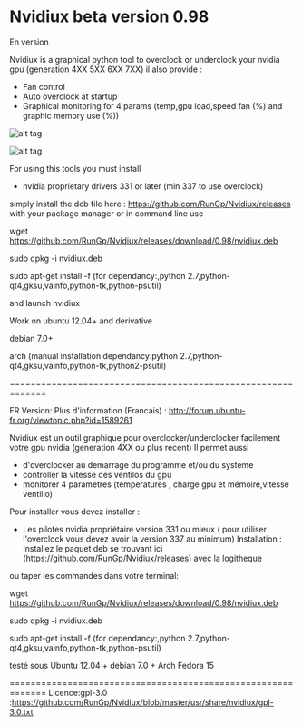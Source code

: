 # Nvidiux beta version 0.98
En version

Nvidiux is a graphical python tool to overclock or underclock your nvidia gpu  (generation 4XX  5XX  6XX 7XX)
il also provide :
- Fan control 
- Auto overclock at startup
- Graphical monitoring for 4 params (temp,gpu load,speed fan (%) and graphic memory use (%))

![alt tag](http://pix.toile-libre.org/upload/original/1438594970.png)

![alt tag](http://pix.toile-libre.org/upload/original/1438596113.png)

For using this tools you must install 
 - nvidia proprietary drivers 331 or later (min 337 to use overclock)

simply install the deb file here : https://github.com/RunGp/Nvidiux/releases with your package manager
or in command line use

wget https://github.com/RunGp/Nvidiux/releases/download/0.98/nvidiux.deb

sudo dpkg -i nvidiux.deb

sudo apt-get install -f (for dependancy:,python 2.7,python-qt4,gksu,vainfo,python-tk,python-psutil)

and launch nvidiux

Work on ubuntu 12.04+ and derivative 

debian 7.0+

arch (manual installation dependancy:python 2.7,python-qt4,gksu,vainfo,python-tk,python2-psutil)

=============================================================

FR Version: Plus d'information (Francais) : http://forum.ubuntu-fr.org/viewtopic.php?id=1589261

Nvidiux est un outil graphique pour overclocker/underclocker facilement votre gpu nvidia (generation 4XX ou plus recent)
Il permet aussi 
 
- d'overclocker au demarrage du programme et/ou du systeme
- controller la vitesse des ventilos du gpu
- monitorer 4 parametres (temperatures , charge gpu et mémoire,vitesse ventillo)

Pour installer vous devez installer :
  - Les pilotes nvidia propriétaire version 331 ou mieux ( pour utiliser l'overclock vous devez avoir la version 337 au minimum)
Installation :
	Installez le paquet deb se trouvant ici (https://github.com/RunGp/Nvidiux/releases) avec la logitheque
	
ou taper les commandes dans votre terminal:

wget https://github.com/RunGp/Nvidiux/releases/download/0.98/nvidiux.deb

sudo dpkg -i nvidiux.deb

sudo apt-get install -f (for dependancy:,python 2.7,python-qt4,gksu,vainfo,python-tk,python-psutil)

testé sous
Ubuntu 12.04 +
debian 7.0 +
Arch
Fedora 15

=============================================================
Licence:gpl-3.0 :https://github.com/RunGp/Nvidiux/blob/master/usr/share/nvidiux/gpl-3.0.txt




